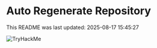 # Auto Regenerate Repository

This README was last updated: 2025-08-17 15:45:27

 ![TryHackMe](https://tryhackme.com/badge/533634)